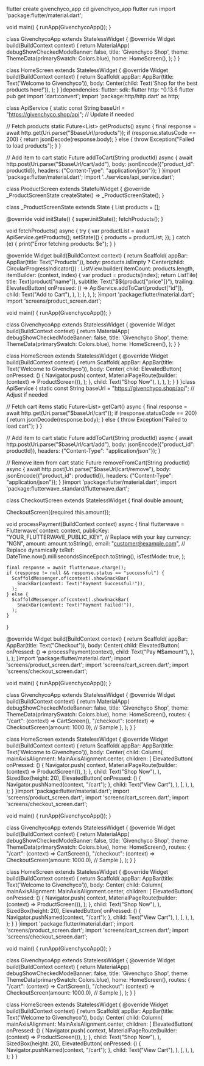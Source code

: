 flutter create givenchyco_app
cd givenchyco_app
flutter run
import 'package:flutter/material.dart';

void main() {
  runApp(GivenchycoApp());
}

class GivenchycoApp extends StatelessWidget {
  @override
  Widget build(BuildContext context) {
    return MaterialApp(
      debugShowCheckedModeBanner: false,
      title: 'Givenchyco Shop',
      theme: ThemeData(primarySwatch: Colors.blue),
      home: HomeScreen(),
    );
  }
}

class HomeScreen extends StatelessWidget {
  @override
  Widget build(BuildContext context) {
    return Scaffold(
      appBar: AppBar(title: Text('Welcome to Givenchyco')),
      body: Center(child: Text('Shop for the best products here!')),
    );
  }
}dependencies:
  flutter:
    sdk: flutter
  http: ^0.13.6
  flutter pub get
  import 'dart:convert';
import 'package:http/http.dart' as http;

class ApiService {
  static const String baseUrl = "https://givenchyco.shop/api"; // Update if needed

  // Fetch products
  static Future<List<dynamic>> getProducts() async {
    final response = await http.get(Uri.parse("$baseUrl/products"));
    if (response.statusCode == 200) {
      return jsonDecode(response.body);
    } else {
      throw Exception("Failed to load products");
    }
  }

  // Add item to cart
  static Future<void> addToCart(String productId) async {
    await http.post(Uri.parse("$baseUrl/cart/add"),
        body: jsonEncode({"product_id": productId}),
        headers: {"Content-Type": "application/json"});
  }
}import 'package:flutter/material.dart';
import '../services/api_service.dart';

class ProductScreen extends StatefulWidget {
  @override
  _ProductScreenState createState() => _ProductScreenState();
}

class _ProductScreenState extends State<ProductScreen> {
  List<dynamic> products = [];

  @override
  void initState() {
    super.initState();
    fetchProducts();
  }

  void fetchProducts() async {
    try {
      var productList = await ApiService.getProducts();
      setState(() {
        products = productList;
      });
    } catch (e) {
      print("Error fetching products: $e");
    }
  }

  @override
  Widget build(BuildContext context) {
    return Scaffold(
      appBar: AppBar(title: Text("Products")),
      body: products.isEmpty
          ? Center(child: CircularProgressIndicator())
          : ListView.builder(
              itemCount: products.length,
              itemBuilder: (context, index) {
                var product = products[index];
                return ListTile(
                  title: Text(product["name"]),
                  subtitle: Text("\$${product["price"]}"),
                  trailing: ElevatedButton(
                    onPressed: () => ApiService.addToCart(product["id"]),
                    child: Text("Add to Cart"),
                  ),
                );
              },
            ),
    );
  }import 'package:flutter/material.dart';
import 'screens/product_screen.dart';

void main() {
  runApp(GivenchycoApp());
}

class GivenchycoApp extends StatelessWidget {
  @override
  Widget build(BuildContext context) {
    return MaterialApp(
      debugShowCheckedModeBanner: false,
      title: 'Givenchyco Shop',
      theme: ThemeData(primarySwatch: Colors.blue),
      home: HomeScreen(),
    );
  }
}

class HomeScreen extends StatelessWidget {
  @override
  Widget build(BuildContext context) {
    return Scaffold(
      appBar: AppBar(title: Text('Welcome to Givenchyco')),
      body: Center(
        child: ElevatedButton(
          onPressed: () {
            Navigator.push(
              context,
              MaterialPageRoute(builder: (context) => ProductScreen()),
            );
          },
          child: Text("Shop Now"),
        ),
      ),
    );
  }
}
}class ApiService {
  static const String baseUrl = "https://givenchyco.shop/api"; // Adjust if needed

  // Fetch cart items
  static Future<List<dynamic>> getCart() async {
    final response = await http.get(Uri.parse("$baseUrl/cart"));
    if (response.statusCode == 200) {
      return jsonDecode(response.body);
    } else {
      throw Exception("Failed to load cart");
    }
  }

  // Add item to cart
  static Future<void> addToCart(String productId) async {
    await http.post(Uri.parse("$baseUrl/cart/add"),
        body: jsonEncode({"product_id": productId}),
        headers: {"Content-Type": "application/json"});
  }

  // Remove item from cart
  static Future<void> removeFromCart(String productId) async {
    await http.post(Uri.parse("$baseUrl/cart/remove"),
        body: jsonEncode({"product_id": productId}),
        headers: {"Content-Type": "application/json"});
  }
}import 'package:flutter/material.dart';
import 'package:flutterwave_standard/flutterwave.dart';

class CheckoutScreen extends StatelessWidget {
  final double amount;

  CheckoutScreen({required this.amount});

  void processPayment(BuildContext context) async {
    final flutterwave = Flutterwave(
      context: context,
      publicKey: "YOUR_FLUTTERWAVE_PUBLIC_KEY", // Replace with your key
      currency: "NGN",
      amount: amount.toString(),
      email: "customer@example.com", // Replace dynamically
      txRef: DateTime.now().millisecondsSinceEpoch.toString(),
      isTestMode: true,
    );

    final response = await flutterwave.charge();
    if (response != null && response.status == "successful") {
      ScaffoldMessenger.of(context).showSnackBar(
        SnackBar(content: Text("Payment Successful!")),
      );
    } else {
      ScaffoldMessenger.of(context).showSnackBar(
        SnackBar(content: Text("Payment Failed!")),
      );
    }
  }

  @override
  Widget build(BuildContext context) {
    return Scaffold(
      appBar: AppBar(title: Text("Checkout")),
      body: Center(
        child: ElevatedButton(
          onPressed: () => processPayment(context),
          child: Text("Pay ₦$amount"),
        ),
      ),
    );
  }import 'package:flutter/material.dart';
import 'screens/product_screen.dart';
import 'screens/cart_screen.dart';
import 'screens/checkout_screen.dart';

void main() {
  runApp(GivenchycoApp());
}

class GivenchycoApp extends StatelessWidget {
  @override
  Widget build(BuildContext context) {
    return MaterialApp(
      debugShowCheckedModeBanner: false,
      title: 'Givenchyco Shop',
      theme: ThemeData(primarySwatch: Colors.blue),
      home: HomeScreen(),
      routes: {
        "/cart": (context) => CartScreen(),
        "/checkout": (context) => CheckoutScreen(amount: 1000.0), // Sample
      },
    );
  }
}

class HomeScreen extends StatelessWidget {
  @override
  Widget build(BuildContext context) {
    return Scaffold(
      appBar: AppBar(title: Text('Welcome to Givenchyco')),
      body: Center(
        child: Column(
          mainAxisAlignment: MainAxisAlignment.center,
          children: [
            ElevatedButton(
              onPressed: () {
                Navigator.push(
                  context,
                  MaterialPageRoute(builder: (context) => ProductScreen()),
                );
              },
              child: Text("Shop Now"),
            ),
            SizedBox(height: 20),
            ElevatedButton(
              onPressed: () {
                Navigator.pushNamed(context, "/cart");
              },
              child: Text("View Cart"),
            ),
          ],
        ),
      ),
    );
  }
}import 'package:flutter/material.dart';
import 'screens/product_screen.dart';
import 'screens/cart_screen.dart';
import 'screens/checkout_screen.dart';

void main() {
  runApp(GivenchycoApp());
}

class GivenchycoApp extends StatelessWidget {
  @override
  Widget build(BuildContext context) {
    return MaterialApp(
      debugShowCheckedModeBanner: false,
      title: 'Givenchyco Shop',
      theme: ThemeData(primarySwatch: Colors.blue),
      home: HomeScreen(),
      routes: {
        "/cart": (context) => CartScreen(),
        "/checkout": (context) => CheckoutScreen(amount: 1000.0), // Sample
      },
    );
  }
}

class HomeScreen extends StatelessWidget {
  @override
  Widget build(BuildContext context) {
    return Scaffold(
      appBar: AppBar(title: Text('Welcome to Givenchyco')),
      body: Center(
        child: Column(
          mainAxisAlignment: MainAxisAlignment.center,
          children: [
            ElevatedButton(
              onPressed: () {
                Navigator.push(
                  context,
                  MaterialPageRoute(builder: (context) => ProductScreen()),
                );
              },
              child: Text("Shop Now"),
            ),
            SizedBox(height: 20),
            ElevatedButton(
              onPressed: () {
                Navigator.pushNamed(context, "/cart");
              },
              child: Text("View Cart"),
            ),
          ],
        ),
      ),
    );
  }
}
}import 'package:flutter/material.dart';
import 'screens/product_screen.dart';
import 'screens/cart_screen.dart';
import 'screens/checkout_screen.dart';

void main() {
  runApp(GivenchycoApp());
}

class GivenchycoApp extends StatelessWidget {
  @override
  Widget build(BuildContext context) {
    return MaterialApp(
      debugShowCheckedModeBanner: false,
      title: 'Givenchyco Shop',
      theme: ThemeData(primarySwatch: Colors.blue),
      home: HomeScreen(),
      routes: {
        "/cart": (context) => CartScreen(),
        "/checkout": (context) => CheckoutScreen(amount: 1000.0), // Sample
      },
    );
  }
}

class HomeScreen extends StatelessWidget {
  @override
  Widget build(BuildContext context) {
    return Scaffold(
      appBar: AppBar(title: Text('Welcome to Givenchyco')),
      body: Center(
        child: Column(
          mainAxisAlignment: MainAxisAlignment.center,
          children: [
            ElevatedButton(
              onPressed: () {
                Navigator.push(
                  context,
                  MaterialPageRoute(builder: (context) => ProductScreen()),
                );
              },
              child: Text("Shop Now"),
            ),
            SizedBox(height: 20),
            ElevatedButton(
              onPressed: () {
                Navigator.pushNamed(context, "/cart");
              },
              child: Text("View Cart"),
            ),
          ],
        ),
      ),
    );
  }
}
